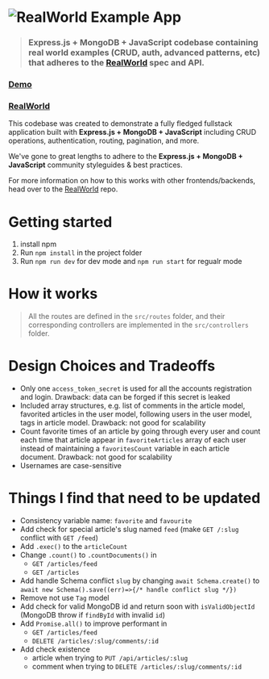 # ![RealWorld Example App](logo.png)

> ### Express.js + MongoDB + JavaScript codebase containing real world examples (CRUD, auth, advanced patterns, etc) that adheres to the [RealWorld](https://github.com/gothinkster/realworld) spec and API.

### [Demo](https://demo.realworld.io/)

### [RealWorld](https://github.com/gothinkster/realworld)

This codebase was created to demonstrate a fully fledged fullstack application built with **Express.js + MongoDB + JavaScript** including CRUD operations, authentication, routing, pagination, and more.

We've gone to great lengths to adhere to the **Express.js + MongoDB + JavaScript** community styleguides & best practices.

For more information on how to this works with other frontends/backends, head over to the [RealWorld](https://github.com/gothinkster/realworld) repo.

# Getting started

1. install npm
1. Run `npm install` in the project folder
1. Run `npm run dev` for dev mode and `npm run start` for regualr mode

# How it works

> All the routes are defined in the `src/routes` folder, and their corresponding controllers are implemented in the `src/controllers` folder.

# Design Choices and Tradeoffs

- Only one `access_token_secret` is used for all the accounts registration and login. Drawback: data can be forged if this secret is leaked
- Included array structures, e.g. list of comments in the article model, favorited articles in the user model, following users in the user model, tags in article model. Drawback: not good for scalability
- Count favorite times of an article by going through every user and count each time that article appear in `favoriteArticles` array of each user instead of maintaining a `favoritesCount` variable in each article document. Drawback: not good for scalability
- Usernames are case-sensitive

# Things I find that need to be updated

- Consistency variable name: `favorite` and `favourite`
- Add check for special article's slug named `feed` (make `GET /:slug` conflict with `GET /feed`)
- Add `.exec()` to the `articleCount`
- Change `.count()` to `.countDocuments()` in
  - `GET /articles/feed`
  - `GET /articles`
- Add handle Schema conflict `slug` by changing `await Schema.create()` to `await new Schema().save((err)=>{/* handle conflict slug */})`
- Remove not use `Tag` model
- Add check for valid MongoDB id and return soon with `isValidObjectId` (MongoDB throw if `findById` with invalid `id`)
- Add `Promise.all()` to improve performant in
  - `GET /articles/feed`
  - `DELETE /articles/:slug/comments/:id`
- Add check existence
  - article when trying to `PUT /api/articles/:slug`
  - comment when trying to `DELETE /articles/:slug/comments/:id`
